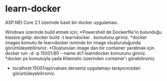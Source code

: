 # learn-docker

ASP.NEt Core 2.1 üzerinde basit bir docker uygulaması.

Windows üzerinde build etmek için;
*Powershell de Dockerfile'in bulunduğu klasöre gelip: 
 docker build -t learndocker . 
 komutunu giriniz. 
*docker images komutu ile learndocker isminde bir image oluşturuluğunda görüntüleyebilirsiniz.
*Oluşturulan image dan bir container yaratmak için
 docker run -d -p 15001:80 --name dc1 learndocker komutunu giriniz.
*docker ps komutuyla yada Kitematic üzerinden container'ı görebilirsiniz.
* localhost:15001/api/values derseniz uygulamayı tarayıcınızdan görüntüleyebilirsiniz.
 
